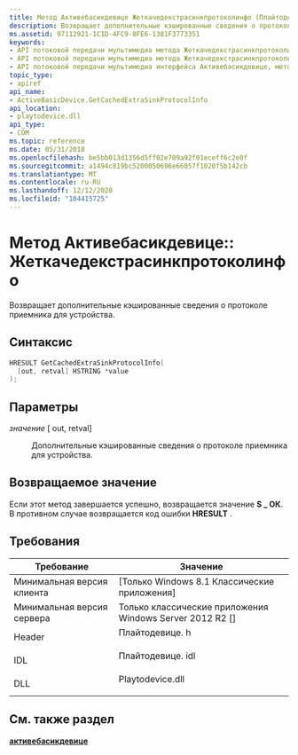 ```yaml
---
title: Метод Активебасикдевице Жеткачедекстрасинкпротоколинфо (Плайтодевице. h)
description: Возвращает дополнительные кэшированные сведения о протоколе приемника для устройства.
ms.assetid: 97112921-1C1D-4FC9-8FE6-1381F3773351
keywords:
- API потоковой передачи мультимедиа метода Жеткачедекстрасинкпротоколинфо
- API потоковой передачи мультимедиа метода Жеткачедекстрасинкпротоколинфо, интерфейс Активебасикдевице
- API потоковой передачи мультимедиа интерфейса Активебасикдевице, метод Жеткачедекстрасинкпротоколинфо
topic_type:
- apiref
api_name:
- ActiveBasicDevice.GetCachedExtraSinkProtocolInfo
api_location:
- playtodevice.dll
api_type:
- COM
ms.topic: reference
ms.date: 05/31/2018
ms.openlocfilehash: be5bb013d1356d5ff02e709a92f01eceff6c2e0f
ms.sourcegitcommit: a1494c819bc5200050696e66057f1020f5b142cb
ms.translationtype: MT
ms.contentlocale: ru-RU
ms.lasthandoff: 12/12/2020
ms.locfileid: "104415725"
---
```

# <a name="activebasicdevicegetcachedextrasinkprotocolinfo-method"></a>Метод Активебасикдевице:: Жеткачедекстрасинкпротоколинфо

Возвращает дополнительные кэшированные сведения о протоколе приемника для устройства.

## <a name="syntax"></a>Синтаксис


```C++
HRESULT GetCachedExtraSinkProtocolInfo(
  [out, retval] HSTRING *value
);
```



## <a name="parameters"></a>Параметры

<dl> <dt>

*значение* \[ out, retval\]
</dt> <dd>

Дополнительные кэшированные сведения о протоколе приемника для устройства.

</dd> </dl>

## <a name="return-value"></a>Возвращаемое значение

Если этот метод завершается успешно, возвращается значение **S \_ ОК**. В противном случае возвращается код ошибки **HRESULT** .

## <a name="requirements"></a>Требования



| Требование | Значение |
|-------------------------------------|---------------------------------------------------------------------------------------------|
| Минимальная версия клиента<br/> | \[Только Windows 8.1 Классические приложения\]<br/>                                                |
| Минимальная версия сервера<br/> | Только классические приложения Windows Server 2012 R2 \[\]<br/>                                     |
| Header<br/>                   | <dl> <dt>Плайтодевице. h</dt> </dl>   |
| IDL<br/>                      | <dl> <dt>Плайтодевице. idl</dt> </dl> |
| DLL<br/>                      | <dl> <dt>Playtodevice.dll</dt> </dl> |



## <a name="see-also"></a>См. также раздел

<dl> <dt>

[**активебасикдевице**](/previous-versions/windows/desktop/legacy/dn385755(v=vs.85))
</dt> </dl>

 

